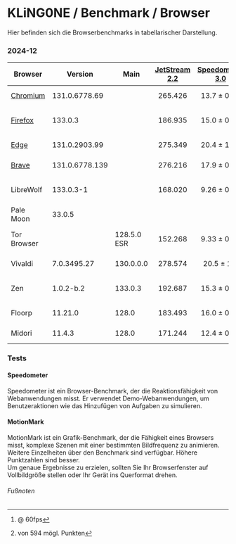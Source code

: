 # KLiNG0NE / Benchmark / Browser

Hier befinden sich die Browserbenchmarks in tabellarischer Darstellung.

### 2024-12

| Browser         | Version        | Main          | [JetStream 2.2][1] | [Speedometer 3.0][2] | [MotionMark 1.3.1][3][^1] | [SunSpider 1.0][4] | [HTML5test][5][^2]
| --------------- | -------------- | ------------- | :----------------: | :------------------: | :-----------------------: | :----------------: | :-------------------:
| [Chromium][chr] | 131.0.6778.69  |               | 265.426            | 13.7 ± 0.46          | 1367.74 ±8.41%            | 52.0ms +/- 3.5%    | 581
| [Firefox][fir]  | 133.0.3        |               | 186.935            | 15.0 ± 0.62          | 1151.14 ±6.64%            | 49.9ms +/- 13.8%   | 546
| [Edge][edg]     | 131.0.2903.99  |               | 275.349            | 20.4 ± 1.40          | 2641.24 ±2.38%            | 49.4ms +/- 2.4%    | 581
| [Brave][bra]    | 131.0.6778.139 |               | 276.216            | 17.9 ± 0.89          | 1862.81 ±2.45%            | 49.1ms +/- 2.8%    | 581
| LibreWolf       | 133.0.3-1      |               | 168.020            |  9.26 ± 0.45         |  710.78 ±8.08%            | 36.7ms +/- 45.1%   | 539
| Pale Moon       | 33.0.5         |               |                    |                      |  363.98 ±16.36%           | 93.2ms +/- 8.7%    | 477
| Tor Browser     |                | 128.5.0 ESR   | 152.268            |  9.33 ± 0.59         |  914.98 ±11.30%           | 75.0ms +/- 29.0%   | 457
| Vivaldi         | 7.0.3495.27    | 130.0.0.0     | 278.574            | 20.5 ± 1.0           | 2165.41 ±2.72%            | 53.6ms +/- 4.4%    | 581
| Zen             | 1.0.2-b.2      | 133.0.3       | 192.687            | 15.3 ± 0.43          | 1227.54 ±3.30%            | 50.2ms +/- 12.6%   | 546
| Floorp          | 11.21.0        | 128.0         | 183.493            | 16.0 ± 0.36          | 1090.78 ±3.19%            | 44.6ms +/- 4.0%    | 546
| Midori          | 11.4.3         | 128.0         | 171.244            | 12.4 ± 0.26          | 1001.36 ±3.26%            | 45.6ms +/- 3.8%    | 546

[1]: <https://browserbench.org/JetStream/> "JetStream 2.2"
[2]: <https://browserbench.org/Speedometer3.0/> "Speedometer 3.0"
[3]: <https://browserbench.org/MotionMark1.3.1> "SunSpider 1.0"
[4]: <http://proofcafe.org/jsx-bench/js/sunspider.html> "SunSpider 1.0"
[5]: <https://html5test.co/> "HTML5test"

[chr]: <https://chromium.woolyss.com/download/de/> "chromium.woolyss.com"
[bra]: <https://brave.com/de/> "brave.com"
[fir]: <https://www.mozilla.org/de/firefox/all/> "www.mozilla.org"
[edg]: <https://www.microsoft.com/de-de/edge/business/download> "www.microsoft.com"

### Tests

#### Speedometer
Speedometer ist ein Browser-Benchmark, der die Reaktionsfähigkeit von Webanwendungen misst. Er verwendet Demo-Webanwendungen, um Benutzeraktionen wie das Hinzufügen von Aufgaben zu simulieren.

#### MotionMark
MotionMark ist ein Grafik-Benchmark, der die Fähigkeit eines Browsers misst, komplexe Szenen mit einer bestimmten Bildfrequenz zu animieren.  
Weitere Einzelheiten über den Benchmark sind verfügbar. Höhere Punktzahlen sind besser.  
Um genaue Ergebnisse zu erzielen, sollten Sie Ihr Browserfenster auf Vollbildgröße stellen oder Ihr Gerät ins Querformat drehen.

###### Fußnoten
[^1]: @ 60fps
[^2]: von 594 mögl. Punkten

